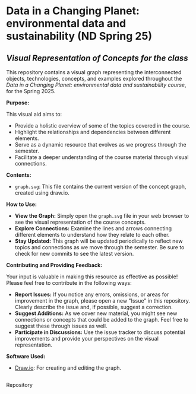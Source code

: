 # Data in a Changing Planet: environmental data and sustainability (ND Spring 25)
## _Visual Representation of Concepts for the class_ 

This repository contains a visual graph representing the interconnected objects, technologies, concepts, and examples explored throughout the _Data in a Changing Planet: environmental data and sustainability course_, for the Spring 2025. 

**Purpose:**

This visual aid aims to:
* Provide a holistic overview of some of the topics covered in the course.
* Highlight the relationships and dependencies between different elements.
* Serve as a dynamic resource that evolves as we progress through the semester.
* Facilitate a deeper understanding of the course material through visual connections.

**Contents:**
* `graph.svg`: This file contains the current version of the concept graph, created using draw.io. 

**How to Use:**

* **View the Graph:** Simply open the `graph.svg` file in your web browser to see the visual representation of the course concepts.
* **Explore Connections:** Examine the lines and arrows connecting different elements to understand how they relate to each other.
* **Stay Updated:** This graph will be updated periodically to reflect new topics and connections as we move through the semester. Be sure to check for new commits to see the latest version.

**Contributing and Providing Feedback:**

Your input is valuable in making this resource as effective as possible! Please feel free to contribute in the following ways:

* **Report Issues:** If you notice any errors, omissions, or areas for improvement in the graph, please open a new "Issue" in this repository. Clearly describe the issue and, if possible, suggest a correction.
* **Suggest Additions:** As we cover new material, you might see new connections or concepts that could be added to the graph. Feel free to suggest these through issues as well.
* **Participate in Discussions:** Use the issue tracker to discuss potential improvements and provide your perspectives on the visual representation.

**Software Used:**

* [Draw.io](https://www.drawio.com): For creating and editing the graph.

## 
Repository 
